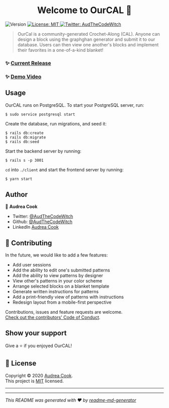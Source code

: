 <h1 align="center">Welcome to OurCAL 👋</h1>
<p>
  <img alt="Version" src="https://img.shields.io/badge/version-0.2.0-blue.svg?cacheSeconds=2592000" />
  <a href="https://github.com/AudTheCodeWitch/OurCAL/blob/master/LICENSE" target="_blank">
    <img alt="License: MIT" src="https://img.shields.io/badge/License-MIT-yellow.svg" />
  </a>
  <a href="https://twitter.com/AudTheCodeWitch" target="_blank">
    <img alt="Twitter: AudTheCodeWitch" src="https://img.shields.io/twitter/follow/AudTheCodeWitch.svg?style=social" />
  </a>
</p>

>  OurCal is a community-generated Crochet-Along (CAL). Anyone can design a
          block using the graphghan generator and submit it to our database. Users
          can then view one another's blocks and implement their favorites in a
          one-of-a-kind blanket!
       
### ✨ [Current Release](https://our-cal.herokuapp.com/)

### ✨ [Demo Video](https://youtu.be/Q4ZJAEO2FJM)

## Usage
OurCAL runs on PostgreSQL. To start your PostgreSQL server, run: 
```sh
$ sudo service postgresql start
```

Create the database, run migrations, and seed it:
```shell script
$ rails db:create
$ rails db:migrate
$ rails db:seed
``` 
 Start the backend server by running:
```shell script
$ rails s -p 3001
```

`cd` into `./client` and start the frontend server by running:
```shell script
$ yarn start
```


## Author

👤 **Audrea Cook**

* Twitter: [@AudTheCodeWitch](https://twitter.com/AudTheCodeWitch)
* Github: [@AudTheCodeWitch](https://github.com/AudTheCodeWitch)
* LinkedIn [Audrea Cook](https://www.linkedin.com/in/audreacook/)

## 🤝 Contributing
In the future, we would like to add a few features:
* Add user sessions
* Add the ability to edit one's submitted patterns
* Add the ability to view patterns by designer
* View other's patterns in your color scheme
* Arrange selected blocks on a blanket template
* Generate written instructions for patterns
* Add a print-friendly view of patterns with instructions
* Redesign layout from a mobile-first perspective
          
Contributions, issues and feature requests are welcome.<br />
[Check out the contributors' Code of Conduct](./CODE_OF_CONDUCT.md).<br />

## Show your support

Give a ⭐️ if you enjoyed OurCAL!

## 📝 License

Copyright © 2020 [Audrea Cook](https://github.com/AudTheCodeWitch).<br />
This project is [MIT](https://github.com/AudTheCodeWitch/OurCAL/blob/master/LICENSE) licensed.

---

***
_This README was generated with ❤️ by [readme-md-generator](https://github.com/kefranabg/readme-md-generator)_
